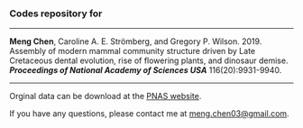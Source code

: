 ### Codes repository for
---------------------------

**Meng Chen**, Caroline A. E. Strömberg, and Gregory P. Wilson. 2019. Assembly of modern mammal community structure driven by Late Cretaceous dental evolution, rise of flowering plants, and dinosaur demise. ***Proceedings of National Academy of Sciences USA*** 116(20):9931-9940.

---------------------------

Orginal data can be download at the [PNAS website](https://www.pnas.org/content/116/20/9931).

If you have any questions, please contact me at meng.chen03@gmail.com.

